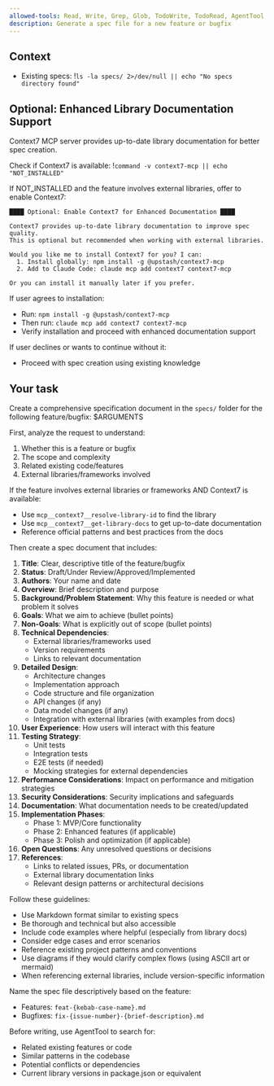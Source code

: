 ```yaml
---
allowed-tools: Read, Write, Grep, Glob, TodoWrite, TodoRead, AgentTool, mcp__context7__resolve-library-id, mcp__context7__get-library-docs
description: Generate a spec file for a new feature or bugfix
---
```


## Context
- Existing specs: !`ls -la specs/ 2>/dev/null || echo "No specs directory found"`

## Optional: Enhanced Library Documentation Support

Context7 MCP server provides up-to-date library documentation for better spec creation.

Check if Context7 is available: !`command -v context7-mcp || echo "NOT_INSTALLED"`

If NOT_INSTALLED and the feature involves external libraries, offer to enable Context7:
```
████ Optional: Enable Context7 for Enhanced Documentation ████

Context7 provides up-to-date library documentation to improve spec quality.
This is optional but recommended when working with external libraries.

Would you like me to install Context7 for you? I can:
  1. Install globally: npm install -g @upstash/context7-mcp
  2. Add to Claude Code: claude mcp add context7 context7-mcp

Or you can install it manually later if you prefer.
```

If user agrees to installation:
- Run: `npm install -g @upstash/context7-mcp`
- Then run: `claude mcp add context7 context7-mcp`
- Verify installation and proceed with enhanced documentation support

If user declines or wants to continue without it:
- Proceed with spec creation using existing knowledge

## Your task

Create a comprehensive specification document in the `specs/` folder for the following feature/bugfix: $ARGUMENTS

First, analyze the request to understand:
1. Whether this is a feature or bugfix
2. The scope and complexity
3. Related existing code/features
4. External libraries/frameworks involved

If the feature involves external libraries or frameworks AND Context7 is available:
- Use `mcp__context7__resolve-library-id` to find the library
- Use `mcp__context7__get-library-docs` to get up-to-date documentation
- Reference official patterns and best practices from the docs

Then create a spec document that includes:

1. **Title**: Clear, descriptive title of the feature/bugfix
2. **Status**: Draft/Under Review/Approved/Implemented
3. **Authors**: Your name and date
4. **Overview**: Brief description and purpose
5. **Background/Problem Statement**: Why this feature is needed or what problem it solves
6. **Goals**: What we aim to achieve (bullet points)
7. **Non-Goals**: What is explicitly out of scope (bullet points)
8. **Technical Dependencies**:
    - External libraries/frameworks used
    - Version requirements
    - Links to relevant documentation
9. **Detailed Design**:
    - Architecture changes
    - Implementation approach
    - Code structure and file organization
    - API changes (if any)
    - Data model changes (if any)
    - Integration with external libraries (with examples from docs)
10. **User Experience**: How users will interact with this feature
11. **Testing Strategy**:
    - Unit tests
    - Integration tests
    - E2E tests (if needed)
    - Mocking strategies for external dependencies
12. **Performance Considerations**: Impact on performance and mitigation strategies
13. **Security Considerations**: Security implications and safeguards
14. **Documentation**: What documentation needs to be created/updated
15. **Implementation Phases**:
    - Phase 1: MVP/Core functionality
    - Phase 2: Enhanced features (if applicable)
    - Phase 3: Polish and optimization (if applicable)
16. **Open Questions**: Any unresolved questions or decisions
17. **References**:
    - Links to related issues, PRs, or documentation
    - External library documentation links
    - Relevant design patterns or architectural decisions

Follow these guidelines:
- Use Markdown format similar to existing specs
- Be thorough and technical but also accessible
- Include code examples where helpful (especially from library docs)
- Consider edge cases and error scenarios
- Reference existing project patterns and conventions
- Use diagrams if they would clarify complex flows (using ASCII art or mermaid)
- When referencing external libraries, include version-specific information

Name the spec file descriptively based on the feature:
- Features: `feat-{kebab-case-name}.md`
- Bugfixes: `fix-{issue-number}-{brief-description}.md`

Before writing, use AgentTool to search for:
- Related existing features or code
- Similar patterns in the codebase
- Potential conflicts or dependencies
- Current library versions in package.json or equivalent
